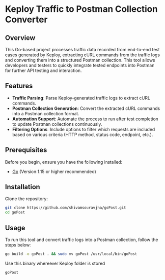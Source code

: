 # Keploy Traffic to Postman Collection Converter

## Overview
This Go-based project processes traffic data recorded from end-to-end test cases generated by Keploy, extracting cURL commands from the traffic logs and converting them into a structured Postman collection. This tool allows developers and testers to quickly integrate tested endpoints into Postman for further API testing and interaction.

## Features
- **Traffic Parsing**: Parse Keploy-generated traffic logs to extract cURL commands.
- **Postman Collection Generation**: Convert the extracted cURL commands into a Postman collection format.
- **Automation Support**: Automate the process to run after test completion to update Postman collections continuously.
- **Filtering Options**: Include options to filter which requests are included based on various criteria (HTTP method, status code, endpoint, etc.).

## Prerequisites
Before you begin, ensure you have the following installed:
- [Go](https://golang.org/dl/) (Version 1.15 or higher recommended)

## Installation

Clone the repository:

```bash
git clone https://github.com/shivamsouravjha/goPost.git
cd goPost
```
## Usage
To run this tool and convert traffic logs into a Postman collection, follow the steps below:
```bash
go build -o goPost . && sudo mv goPost /usr/local/bin/goPost
```

Use this binary whereever Keploy folder is stored
```bash
goPost
```

